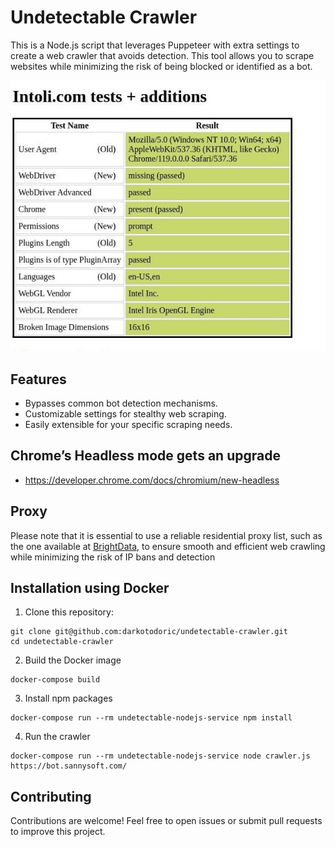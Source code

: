 # Undetectable Crawler
This is a Node.js script that leverages Puppeteer with extra settings to create a web crawler that avoids detection. This tool allows you to scrape websites while minimizing the risk of being blocked or identified as a bot.

![image.jpeg](image.jpeg)

## Features
- Bypasses common bot detection mechanisms.
- Customizable settings for stealthy web scraping.
- Easily extensible for your specific scraping needs.

## Chrome’s Headless mode gets an upgrade
 - https://developer.chrome.com/docs/chromium/new-headless

## Proxy
Please note that it is essential to use a reliable residential proxy list, such as the one available at [BrightData](https://brightdata.com/), to ensure smooth and efficient web crawling while minimizing the risk of IP bans and detection

## Installation using Docker
1. Clone this repository:
```
git clone git@github.com:darkotodoric/undetectable-crawler.git
cd undetectable-crawler
```

2. Build the Docker image
```
docker-compose build
```

3. Install npm packages
```
docker-compose run --rm undetectable-nodejs-service npm install
```

4. Run the crawler
```
docker-compose run --rm undetectable-nodejs-service node crawler.js https://bot.sannysoft.com/
```

## Contributing
Contributions are welcome! Feel free to open issues or submit pull requests to improve this project.
